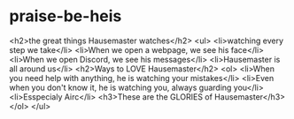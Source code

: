 # praise-be-heis
&lt;h2>the great things Hausemaster watches&lt;/h2>     &lt;ul>         &lt;li>watching every step we take&lt;/li>         &lt;li>When we open a webpage, we see his face&lt;/li>         &lt;li>When we open Discord, we see his messages&lt;/li>         &lt;li>Hausemaster is all around us&lt;/li>      &lt;h2>Ways to LOVE Hausemaster&lt;/h2>     &lt;ol>         &lt;li>When you need help with anything, he is watching your mistakes&lt;/li>         &lt;li>Even when you don't know it, he is watching you, always guarding you&lt;/li>         &lt;li>Esspecialy Airc&lt;/li>         &lt;h3>These are the GLORIES of Hausemaster&lt;/h3>      &lt;/ol>      &lt;/ul>
